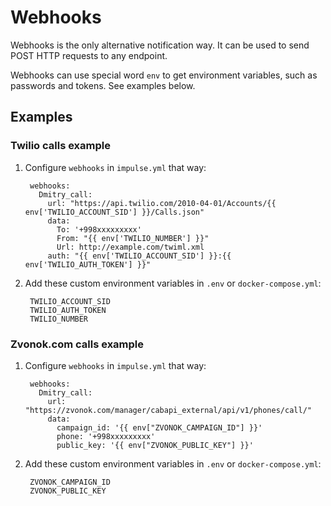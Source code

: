 # Webhooks

Webhooks is the only alternative notification way. It can be used to send POST HTTP requests to any endpoint.

Webhooks can use special word `env` to get environment variables, such as passwords and tokens. See examples below.

<!-- Add special word `incident` -->

## Examples

### Twilio calls example

1. Configure `webhooks` in `impulse.yml` that way:
        
        webhooks:
          Dmitry_call:
            url: "https://api.twilio.com/2010-04-01/Accounts/{{ env['TWILIO_ACCOUNT_SID'] }}/Calls.json"
            data:
              To: '+998xxxxxxxxx'
              From: "{{ env['TWILIO_NUMBER'] }}"
              Url: http://example.com/twiml.xml
            auth: "{{ env['TWILIO_ACCOUNT_SID'] }}:{{ env['TWILIO_AUTH_TOKEN'] }}"

2. Add these custom environment variables in `.env` or `docker-compose.yml`:

        TWILIO_ACCOUNT_SID
        TWILIO_AUTH_TOKEN
        TWILIO_NUMBER

### Zvonok.com calls example

1. Configure `webhooks` in `impulse.yml` that way:

        webhooks:
          Dmitry_call:
            url: "https://zvonok.com/manager/cabapi_external/api/v1/phones/call/"
            data:
              campaign_id: '{{ env["ZVONOK_CAMPAIGN_ID"] }}'
              phone: '+998xxxxxxxxx'
              public_key: '{{ env["ZVONOK_PUBLIC_KEY"] }}'

2. Add these custom environment variables in `.env` or `docker-compose.yml`:

        ZVONOK_CAMPAIGN_ID
        ZVONOK_PUBLIC_KEY

